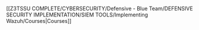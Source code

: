 [[Z3TSSU COMPLETE/CYBERSECURITY/Defensive - Blue Team/DEFENSIVE SECURITY IMPLEMENTATION/SIEM TOOLS/Implementing Wazuh/Courses|Courses]]